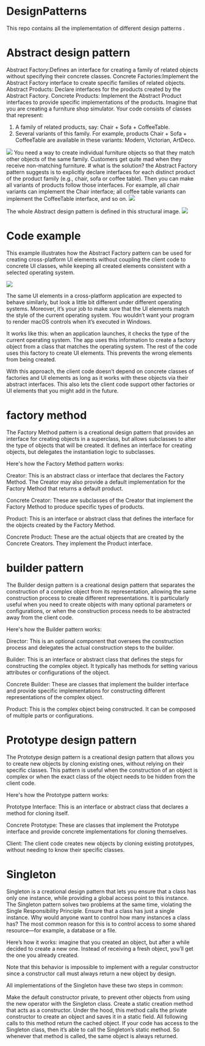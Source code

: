 # DesignPatterns
This repo contains all the implememtation of different design patterns .
# Abstract design pattern
Abstract Factory:Defines an interface for creating a family of related objects without specifying their concrete classes.
Concrete Factories:Implement the Abstract Factory interface to create specific families of related objects.
Abstract Products: Declare interfaces for the products created by the Abstract Factory.
Concrete Products: Implement the Abstract Product interfaces to provide specific implementations of the products.
Imagine that you are creating a furniture shop simulator. Your code consists of classes that represent:
1. A family of related products, say: Chair + Sofa + CoffeeTable.
2. Several variants of this family. For example, products Chair + Sofa + CoffeeTable are available in these variants: Modern, Victorian, ArtDeco.
<img src="images/problem-en.png">
You need a way to create individual furniture objects so that they match other objects of the same family. Customers get quite mad when they receive non-matching furniture.
# what is the solution?
 the Abstract Factory pattern suggests is to explicitly declare interfaces for each distinct product of the product family (e.g., chair, sofa or coffee table). Then you can make all variants of products follow those interfaces. For example, all chair variants can implement the Chair interface; all coffee table variants can implement the CoffeeTable interface, and so on.
 <img src = "images/solution2.png">
 
 The whole Abstract design pattern is defined in this structural image.
 <img src = "images/structure.png">

 # Code example
 This example illustrates how the Abstract Factory pattern can be used for creating cross-platform UI elements without coupling the client code to concrete UI classes, while keeping all created elements consistent with a selected operating system.

 <img src = "images/example.png">

 The same UI elements in a cross-platform application are expected to behave similarly, but look a little bit different under different operating systems. Moreover, it’s your job to make sure that the UI elements match the style of the current operating system. You wouldn’t want your program to render macOS controls when it’s executed in Windows.

 It works like this: when an application launches, it checks the type of the current operating system. The app uses this information to create a factory object from a class that matches the operating system. The rest of the code uses this factory to create UI elements. This prevents the wrong elements from being created.

 With this approach, the client code doesn’t depend on concrete classes of factories and UI elements as long as it works with these objects via their abstract interfaces. This also lets the client code support other factories or UI elements that you might add in the future.

# factory method

The Factory Method pattern is a creational design pattern that provides an interface for creating objects in a superclass, but allows subclasses to alter the type of objects that will be created. It defines an interface for creating objects, but delegates the instantiation logic to subclasses.

Here's how the Factory Method pattern works:

Creator: This is an abstract class or interface that declares the Factory Method. The Creator may also provide a default implementation for the Factory Method that returns a default product.

Concrete Creator: These are subclasses of the Creator that implement the Factory Method to produce specific types of products.

Product: This is an interface or abstract class that defines the interface for the objects created by the Factory Method.

Concrete Product: These are the actual objects that are created by the Concrete Creators. They implement the Product interface.

# builder pattern
The Builder design pattern is a creational design pattern that separates the construction of a complex object from its representation, allowing the same construction process to create different representations. It is particularly useful when you need to create objects with many optional parameters or configurations, or when the construction process needs to be abstracted away from the client code.

Here's how the Builder pattern works:

Director: This is an optional component that oversees the construction process and delegates the actual construction steps to the builder.

Builder: This is an interface or abstract class that defines the steps for constructing the complex object. It typically has methods for setting various attributes or configurations of the object.

Concrete Builder: These are classes that implement the builder interface and provide specific implementations for constructing different representations of the complex object.

Product: This is the complex object being constructed. It can be composed of multiple parts or configurations.

# Prototype design pattern
The Prototype design pattern is a creational design pattern that allows you to create new objects by cloning existing ones, without relying on their specific classes. This pattern is useful when the construction of an object is complex or when the exact class of the object needs to be hidden from the client code.

Here's how the Prototype pattern works:

Prototype Interface: This is an interface or abstract class that declares a method for cloning itself.

Concrete Prototype: These are classes that implement the Prototype interface and provide concrete implementations for cloning themselves.

Client: The client code creates new objects by cloning existing prototypes, without needing to know their specific classes.

# Singleton
Singleton is a creational design pattern that lets you ensure that a class has only one instance, while providing a global access point to this instance. The Singleton pattern solves two problems at the same time, violating the Single Responsibility Principle.
Ensure that a class has just a single instance. Why would anyone want to control how many instances a class has? The most common reason for this is to control access to some shared resource—for example, a database or a file.

Here’s how it works: imagine that you created an object, but after a while decided to create a new one. Instead of receiving a fresh object, you’ll get the one you already created.

Note that this behavior is impossible to implement with a regular constructor since a constructor call must always return a new object by design.

All implementations of the Singleton have these two steps in common:

Make the default constructor private, to prevent other objects from using the new operator with the Singleton class.
Create a static creation method that acts as a constructor. Under the hood, this method calls the private constructor to create an object and saves it in a static field. All following calls to this method return the cached object.
If your code has access to the Singleton class, then it’s able to call the Singleton’s static method. So whenever that method is called, the same object is always returned.
